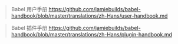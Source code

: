>Babel 用户手册
https://github.com/jamiebuilds/babel-handbook/blob/master/translations/zh-Hans/user-handbook.md

>Babel 插件手册
https://github.com/jamiebuilds/babel-handbook/blob/master/translations/zh-Hans/plugin-handbook.md
